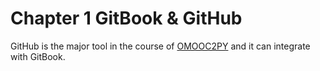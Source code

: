 # Chapter 1 GitBook & GitHub

GitHub is the major tool in the course of  [OMOOC2PY](https://github.com/OpenMindClub/OMOOC2py) and it can integrate with GitBook.







